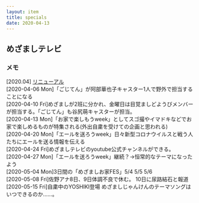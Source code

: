 ```yaml
---
layout: item
title: specials
date: 2020-04-13
---
```

## めざましテレビ

### メモ
[2020.04] [リニューアル](https://kidokun153.github.io/specials/meza/renewal_2020-04.html) <br>
[2020-04-06 Mon]「ごじてん」が阿部華也子キャスター1人で野外で担当することになる<br>
[2020-04-10 Fri]めざましが2班に分かれ、金曜日は目覚ましどようびメンバーが担当する。「ごじてん」も谷尻萌キャスターが担当。<br>
[2020-04-13 Mon]「お家で楽しもうweek」としてスゴ撮やイマドキなどでお家で楽しめるものが特集される(外出自粛を受けての企画と思われる)<br>
[2020-04-20 Mon]「エールを送ろうweek」日々新型コロナウイルスと戦う人たちにエールを送る情報を伝える<br>
[2020-04-24 Fri]めざましテレビのyoutube公式チャンネルができる。<br>
[2020-04-27 Mon]「エールを送ろうweek」継続？→恒常的なテーマになったよう<br>
[2020-05-04 Mon]3日間の「めざましお家FES」5/4 5/5 5/6<br>
[2020-05-08 Fri]佐野アナ8日、9日体調不良で休む。 10日に尿路結石と報道<br>
[2020-05-15 Fri]自粛中のYOSHIKI登場 めざましじゃんけんのテーマソングはいつできるのか……。